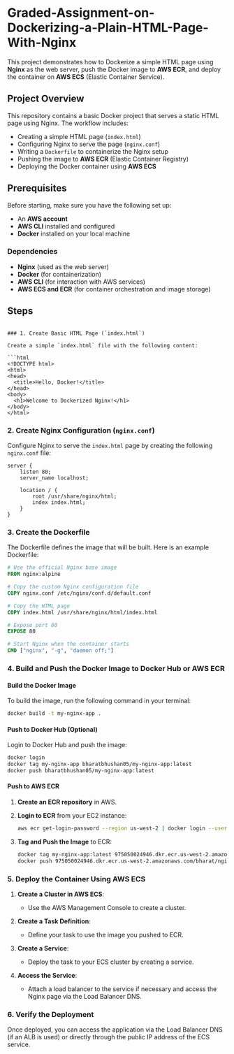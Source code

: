 # Graded-Assignment-on-Dockerizing-a-Plain-HTML-Page-With-Nginx

This project demonstrates how to Dockerize a simple HTML page using **Nginx** as the web server, push the Docker image to **AWS ECR**, and deploy the container on **AWS ECS** (Elastic Container Service).

## Project Overview

This repository contains a basic Docker project that serves a static HTML page using Nginx. The workflow includes:

- Creating a simple HTML page (`index.html`)
- Configuring Nginx to serve the page (`nginx.conf`)
- Writing a `Dockerfile` to containerize the Nginx setup
- Pushing the image to **AWS ECR** (Elastic Container Registry)
- Deploying the Docker container using **AWS ECS**

## Prerequisites

Before starting, make sure you have the following set up:

- An **AWS account**
- **AWS CLI** installed and configured
- **Docker** installed on your local machine

### Dependencies

- **Nginx** (used as the web server)
- **Docker** (for containerization)
- **AWS CLI** (for interaction with AWS services)
- **AWS ECS and ECR** (for container orchestration and image storage)

## Steps
  ```

### 1. Create Basic HTML Page (`index.html`)

Create a simple `index.html` file with the following content:

```html
<!DOCTYPE html>
<html>
<head>
    <title>Hello, Docker!</title>
</head>
<body>
    <h1>Welcome to Dockerized Nginx!</h1>
</body>
</html>
```

### 2. Create Nginx Configuration (`nginx.conf`)

Configure Nginx to serve the `index.html` page by creating the following `nginx.conf` file:

```nginx
server {
    listen 80;
    server_name localhost;

    location / {
        root /usr/share/nginx/html;
        index index.html;
    }
}
```

### 3. Create the Dockerfile

The Dockerfile defines the image that will be built. Here is an example Dockerfile:

```Dockerfile
# Use the official Nginx base image
FROM nginx:alpine

# Copy the custom Nginx configuration file
COPY nginx.conf /etc/nginx/conf.d/default.conf

# Copy the HTML page
COPY index.html /usr/share/nginx/html/index.html

# Expose port 80
EXPOSE 80

# Start Nginx when the container starts
CMD ["nginx", "-g", "daemon off;"]
```

### 4. Build and Push the Docker Image to Docker Hub or AWS ECR

#### Build the Docker Image

To build the image, run the following command in your terminal:

```bash
docker build -t my-nginx-app .
```

#### Push to Docker Hub (Optional)

Login to Docker Hub and push the image:

```bash
docker login
docker tag my-nginx-app bharatbhushan05/my-nginx-app:latest
docker push bharatbhushan05/my-nginx-app:latest
```

#### Push to AWS ECR

1. **Create an ECR repository** in AWS.

2. **Login to ECR** from your EC2 instance:

   ```bash
   aws ecr get-login-password --region us-west-2 | docker login --username AWS --password-stdin 975050024946.dkr.ecr.us-west-2.amazonaws.com
   ```

3. **Tag and Push the Image** to ECR:

   ```bash
   docker tag my-nginx-app:latest 975050024946.dkr.ecr.us-west-2.amazonaws.com/bharat/nginx:latest
   docker push 975050024946.dkr.ecr.us-west-2.amazonaws.com/bharat/nginx:latest
   ```

### 5. Deploy the Container Using AWS ECS

1. **Create a Cluster in AWS ECS**:
   - Use the AWS Management Console to create a cluster.

2. **Create a Task Definition**:
   - Define your task to use the image you pushed to ECR.

3. **Create a Service**:
   - Deploy the task to your ECS cluster by creating a service.

4. **Access the Service**:
   - Attach a load balancer to the service if necessary and access the Nginx page via the Load Balancer DNS.

### 6. Verify the Deployment

Once deployed, you can access the application via the Load Balancer DNS (if an ALB is used) or directly through the public IP address of the ECS service.


